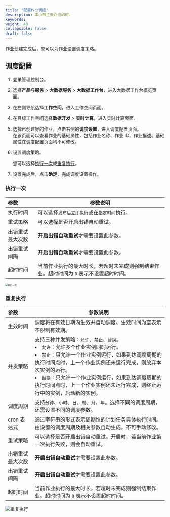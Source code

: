 ```yaml
---
title: "配置作业调度"
description: 本小节主要介绍如何。 
keywords: 
weight: 40
collapsible: false
draft: false
---
```


作业创建完成后，您可以为作业设置调度策略。

## 调度配置

1. 登录管理控制台。
2. 选择**产品与服务** > **大数据服务** > **大数据工作台**，进入大数据工作台概览页面。
3. 在左侧导航选择**工作空间**，进入工作空间页面。
4. 在目标工作空间选择**数据开发** > **实时计算**，进入实时计算页面。
5. 选择已创建好的作业，点击右侧的**调度设置**，进入调度配置页面。    
   在该页面可以查看作业的基础属性，包括作业名称、作业 ID、作业描述。基础属性在调度配置页面均不可修改。
6. 设置调度策略。

   您可以选择[执行一次](#执行一次)或[重复执行](#重复执行)。
   
7. 设置完成后，点击**确定**，完成调度设置操作。

### 执行一次

| 参数           | 参数说明                                                     |
| :------------- | ------------------------------------------------------------ |
| 执行时间 |  可以选择`发布后立即执行`或在`指定时间`执行。            |
| 重试策略 |  可以选择是否开启出错自动重试。      |
| 出错重试最大次数 |  **开启出错自动重试**才需要设置此参数。      |
| 出错重试间隔 |  **开启出错自动重试**才需要设置此参数。      |
| 超时时间 |  当前作业执行的最大时长，若超时未完成则强制结束作业。超时时间为 `0` 表示不设置超时时间。       |

<img src="../../../../_images/job_run_one.png" alt="执行一次" style="zoom:50%;" />

### 重复执行

| 参数           | 参数说明                                                     |
| :------------- | ------------------------------------------------------------ |
| 生效时间 |  调度将在有效日期内生效并自动调度。生效时间为空表示不限制有效期。            |
| 并发策略 |  支持三种并发策略：`允许`、`禁止`、`替换`。<li>`允许`：允许多个作业实例同时运行。<li>`禁止`：只允许一个作业实例运行，如果到达调度周期的执行时间点时，上一个作业实例还未运行完成，则放弃本次实例的运行。<li> `替换`：只允许一个作业实例运行，如果到达调度周期的执行时间点时，上一个作业实例还未运行完成，则终止运行中的实例，启动新的实例。  |
| 调度周期 | 支持`分钟`、`小时`、`日`、`周`、`月`、`年`。选择不同的调度周期，还需设置不同的调度参数。  |
| cron 表达式 |  通过字符串的形式表示周期性的计划任务具体执行时间。由设置的调度周期及相关参数自动生成，不可手动修改。      |
| 重试策略 | 可以选择是否开启出错自动重试。开启时，若当前作业第一次执行失败，则会自动重试。       |
| 出错重试最大次数 |  **开启出错自动重试**才需要设置此参数。       |
| 出错重试间隔 |  **开启出错自动重试**才需要设置此参数。       |
| 超时时间 | 当前作业执行的最大时长，若超时未完成则强制结束作业。超时时间为 `0` 表示不设置超时时间。     |

<img src="../../../../_images/job_run_cycle.png" alt="重复执行" style="zoom:100%;" />




